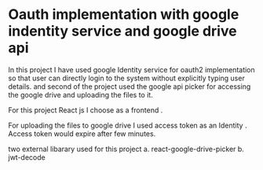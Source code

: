 # Oauth implementation with google indentity service and google drive api 

In this project I have used google Identity service for oauth2 implementation so that user can directly login to the system without explicitly typing user details.
and second of the project used the google api picker for accessing the google drive and uploading the files to it.

For this project React js I choose as a frontend .

For uploading the files to google drive I used access token as an Identity . Access token would expire after few minutes.

two external libarary used for this project 
a. react-google-drive-picker
b. jwt-decode

